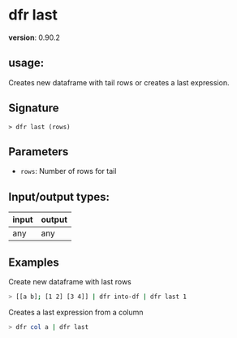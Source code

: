 # dfr last

**version**: 0.90.2

## **usage**:

Creates new dataframe with tail rows or creates a last expression.

## Signature

`> dfr last (rows)`

## Parameters

- `rows`: Number of rows for tail

## Input/output types:

| input | output |
| ----- | ------ |
| any   | any    |

## Examples

Create new dataframe with last rows

```bash
> [[a b]; [1 2] [3 4]] | dfr into-df | dfr last 1
```

Creates a last expression from a column

```bash
> dfr col a | dfr last
```
